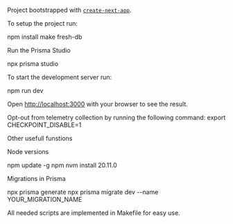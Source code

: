 Project bootstrapped with [`create-next-app`](https://github.com/vercel/next.js/tree/canary/packages/create-next-app).

To setup the project run:

  npm install
  make fresh-db

Run the Prisma Studio

  npx prisma studio

To start the development server run:

  npm run dev

Open [http://localhost:3000](http://localhost:3000) with your browser to see the result.

Opt-out from telemetry collection by running the following command:
export CHECKPOINT_DISABLE=1

Other usefull funstions

Node versions

  npm update -g npm
  nvm install 20.11.0

Migrations in Prisma

  npx prisma generate 
  npx prisma migrate dev --name YOUR_MIGRATION_NAME

All needed scripts are implemented in Makefile for easy use.
